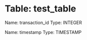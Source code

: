Table: test_table
=================

Name: transaction_id
Type: INTEGER

Name: timestamp
Type: TIMESTAMP

